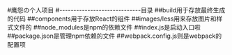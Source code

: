 #鹰怨の个人项目
#-----------------------------目录
##build用于存放最终生成的代码
##components用于存放React的组件
##images/less用来存放图片和样式文件的
##node_modules是npm的依赖文件
##index.js是启动入口啦
##package.json是管理npm依赖的文件
##webpack.config.js则是webpack的配置项
#